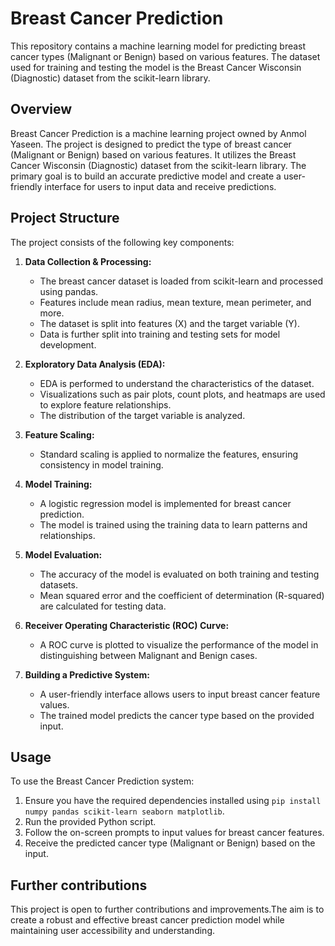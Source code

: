 # Breast Cancer Prediction

This repository contains a machine learning model for predicting breast cancer types (Malignant or Benign) based on various features. The dataset used for training and testing the model is the Breast Cancer Wisconsin (Diagnostic) dataset from the scikit-learn library.

## Overview

Breast Cancer Prediction is a machine learning project owned by Anmol Yaseen. The project is designed to predict the type of breast cancer (Malignant or Benign) based on various features. It utilizes the Breast Cancer Wisconsin (Diagnostic) dataset from the scikit-learn library. The primary goal is to build an accurate predictive model and create a user-friendly interface for users to input data and receive predictions.


## Project Structure

The project consists of the following key components:

1. **Data Collection & Processing:**
   - The breast cancer dataset is loaded from scikit-learn and processed using pandas.
   - Features include mean radius, mean texture, mean perimeter, and more.
   - The dataset is split into features (X) and the target variable (Y).
   - Data is further split into training and testing sets for model development.

2. **Exploratory Data Analysis (EDA):**
   - EDA is performed to understand the characteristics of the dataset.
   - Visualizations such as pair plots, count plots, and heatmaps are used to explore feature relationships.
   - The distribution of the target variable is analyzed.

3. **Feature Scaling:**
   - Standard scaling is applied to normalize the features, ensuring consistency in model training.

4. **Model Training:**
   - A logistic regression model is implemented for breast cancer prediction.
   - The model is trained using the training data to learn patterns and relationships.

5. **Model Evaluation:**
   - The accuracy of the model is evaluated on both training and testing datasets.
   - Mean squared error and the coefficient of determination (R-squared) are calculated for testing data.

6. **Receiver Operating Characteristic (ROC) Curve:**
   - A ROC curve is plotted to visualize the performance of the model in distinguishing between Malignant and Benign cases.

7. **Building a Predictive System:**
   - A user-friendly interface allows users to input breast cancer feature values.
   - The trained model predicts the cancer type based on the provided input.

## Usage

To use the Breast Cancer Prediction system:

1. Ensure you have the required dependencies installed using `pip install numpy pandas scikit-learn seaborn matplotlib`.
2. Run the provided Python script.
3. Follow the on-screen prompts to input values for breast cancer features.
4. Receive the predicted cancer type (Malignant or Benign) based on the input.

## Further contributions

This project is open to further contributions and improvements.The aim is to create a robust and effective breast cancer prediction model while maintaining user accessibility and understanding.

